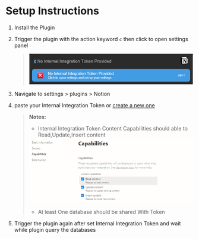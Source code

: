 # Setup Instructions
1. Install the Plugin
2. Trigger the plugin with the action keyword `c` then click to open settings panel
   
   > <img src="Demo Assets/noApi.png">
   
4. Navigate to settings > plugins > Notion
5. paste your Internal Integration Token or [create a new one](https://www.notion.so/my-integrations)
   > **Notes:**
   > - Internal Integration Token Content Capabilities should able to Read,Update,Insert content
   >   
   >  <img src="Demo Assets/tokenCapabilities.png">
   >
   > - At least One database should be shared With Token
6. Trigger the plugin again after set Internal Integration Token and wait while plugin query the databases
   
   
   
